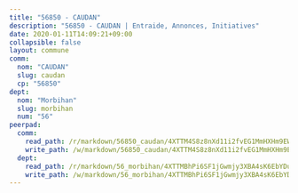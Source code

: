 ```yaml
---
title: "56850 - CAUDAN"
description: "56850 - CAUDAN | Entraide, Annonces, Initiatives"
date: 2020-01-11T14:09:21+09:00
collapsible: false
layout: commune
comm:
  nom: "CAUDAN"
  slug: caudan
  cp: "56850"
dept:
  nom: "Morbihan"
  slug: morbihan
  num: "56"
peerpad:
  comm:
    read_path: /r/markdown/56850_caudan/4XTTM4S8z8nXd11i2fvEG1MmHXHm9EWz9JN2iWBs2Vs95fU8Q
    write_path: /w/markdown/56850_caudan/4XTTM4S8z8nXd11i2fvEG1MmHXHm9EWz9JN2iWBs2Vs95fU8Q-K3TgUa8K8PYVqrZjBZxtTjYNYLmjShC7xp8KoVKp6eqnSvXkimPvbSvLXRRSC4xEXoecDqAtLyUwgDVbPssHZ9CcLLmHepcyRTyquw8PrmDRAuZrNFrvQxvQo2xPGjiSqZagMRon
  dept:
    read_path: /r/markdown/56_morbihan/4XTTMBhPi6SF1jGwmjy3XBA4sK6EbYDun44EYwF3irZ7aBa5U
    write_path: /w/markdown/56_morbihan/4XTTMBhPi6SF1jGwmjy3XBA4sK6EbYDun44EYwF3irZ7aBa5U-K3TgV3HyhWtqSpmJ2GGLPRtHigVTcxkFRVLMX5R66UyRAN55PNUQgmTNwaDuJmWps9EVWQzncDySYbA7Pg7qEdRXsayrZysPHK4HeKM3FG1U8vQvyUvaDoFo4L4Z8coFC71q4zES
---
```


